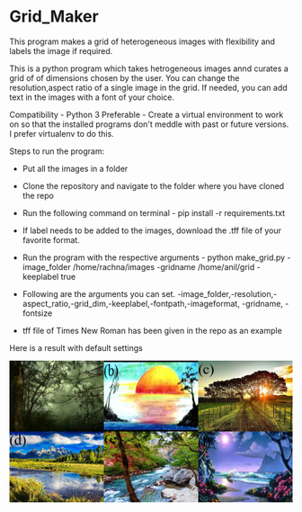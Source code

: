 # Grid_Maker
This program makes a grid of heterogeneous images with flexibility and labels the image if required. 

This is a python program which takes hetrogeneous images annd curates a grid of of dimensions chosen by the user. You can change the resolution,aspect ratio of a single image in the grid.
If needed, you can add text in the images with a font of your choice. 

Compatibility - Python 3
Preferable - Create a virtual environment to work on so that the installed programs don't meddle with past or future versions. I prefer virtualenv to do this.

Steps to run the program:

- Put all the images in a folder 
- Clone the repository and navigate to the folder where you have cloned the repo
- Run the following command on terminal - pip install -r requirements.txt   
- If label needs to be added to the images, download the .tff file of your favorite format.
- Run the program with the respective arguments - 
  python make_grid.py -image_folder /home/rachna/images -gridname /home/anil/grid -keeplabel true
- Following are the arguments you can set.
   -image_folder,-resolution,-aspect_ratio,-grid_dim,-keeplabel,-fontpath,-imageformat, -gridname,
   -fontsize 
  
- tff file of Times New Roman has been given in the repo as an example

Here is a result with default settings

![alt text](https://github.com/Rachquazar/Grid_Maker/blob/master/images/grid.png)
